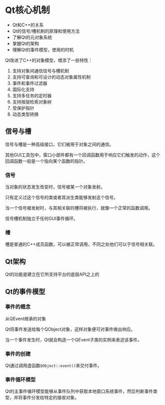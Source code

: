 # Qt核心机制

* Qt和C++的关系
* Qt的信号/槽机制的原理和使用方法
* 了解Qt的元对象系统
* 掌握Qt的架构
* 理解Qt的事件模型，使用的时机

Qt改进了C++的对象模型，增添了一些特性：

1. 支持对象间通信信号与槽机制
2. 支持可查询和可设计的动态对象属性机制
3. 事件和事件过滤器
4. 国际化支持
5. 支持多任务的定时器
6. 支持按层检索对象树
7. 受保护指针
8. 动态类型转换



## 信号与槽

信号与槽是一种高级接口，它们被用于对象之间的通信。

其他GUI工具包中，窗口小部件都有一个回调函数用于响应它们触发的动作，这个回调函数一般是一个指向某个函数的指针。

### 信号

当对象的状态发生改变时，信号被某一个对象发射。

只有定义过这个信号的类或者其派生类能够发射这个信号。

当一个信号被发射时，与其相关联的槽将被执行，就像一个正常的函数调用。

信号槽机制独立于任何GUI事件循环。

### 槽

槽是普通的C++成员函数，可以被正常调用，不同之处他们可以于信号相关联。



## Qt架构

Qt的功能是建立在它所支持平台的底层API之上的

## Qt的事件模型

### 事件的概念

从QEvent继承的对象

Qt将事件发送给每个QObject对象，这样对象便可对事件做出响应。

当一个事件发生时，Qt就会构造一个QEvent子类的实例来表述该事件。



### 事件的创建

Qt通过调用虚函数`QObject::event()`来交付事件。

### 事件循环模型

Qt的主事件循环模型能够从事件队列中获取本地窗口系统事件，然后判断事件类型，并将事件分发给特定的接收对象。







